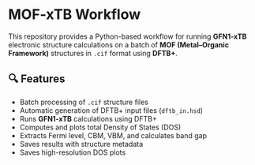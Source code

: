# MOF-xTB Workflow

This repository provides a Python-based workflow for running **GFN1-xTB** electronic structure calculations on a batch of **MOF (Metal–Organic Framework)** structures in `.cif` format using **DFTB+**. 

## 🔍 Features

- Batch processing of `.cif` structure files
- Automatic generation of DFTB+ input files (`dftb_in.hsd`)
- Runs **GFN1-xTB** calculations using DFTB+
- Computes and plots total Density of States (DOS)
- Extracts Fermi level, CBM, VBM, and calculates band gap
- Saves results with structure metadata
- Saves high-resolution DOS plots
